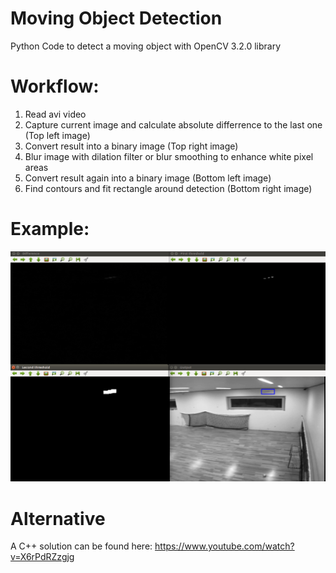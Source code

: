 # Moving Object Detection
Python Code to detect a moving object with OpenCV 3.2.0 library

# Workflow:
  1. Read avi video
  2. Capture current image and calculate absolute differrence to the last one         (Top left image)                         
  3. Convert result into a binary image                                               (Top right image)
  4. Blur image with dilation filter or blur smoothing to enhance white pixel areas
  5. Convert result again into a binary image                                         (Bottom left image)
  6. Find contours and fit rectangle around detection                                 (Bottom right image)

# Example:
![](example.png)

# Alternative
A C++ solution can be found here: https://www.youtube.com/watch?v=X6rPdRZzgjg
